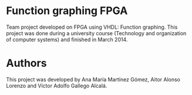 # Function graphing FPGA
Team project developed on FPGA using VHDL: Function graphing.
This project was done during a university course (Technology and organization of computer systems) and finished in March 2014.

# Authors
This project was developed by Ana María Martínez Gómez, Aitor Alonso Lorenzo and Víctor Adolfo Gallego Alcalá.
